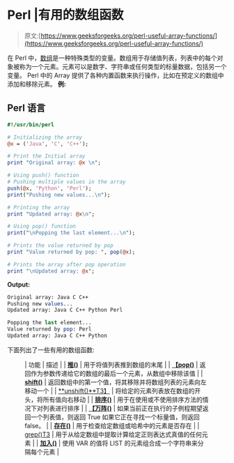 # Perl |有用的数组函数

> 原文:[https://www.geeksforgeeks.org/perl-useful-array-functions/](https://www.geeksforgeeks.org/perl-useful-array-functions/)

在 Perl 中，[数组](https://www.geeksforgeeks.org/perl-arrays/)是一种特殊类型的变量。数组用于存储值列表，列表中的每个对象被称为一个元素。元素可以是数字、字符串或任何类型的标量数据，包括另一个变量。
Perl 中的 Array 提供了各种内置函数来执行操作，比如在预定义的数组中添加和移除元素。
**例:**

## Perl 语言

```perl
#!/usr/bin/perl

# Initializing the array
@x = ('Java', 'C', 'C++');

# Print the Initial array
print "Original array: @x \n";

# Using push() function
# Pushing multiple values in the array
push(@x, 'Python', 'Perl');
print("Pushing new values...\n");

# Printing the array
print "Updated array: @x\n";

# Using pop() function
print("\nPopping the last element...\n");

# Prints the value returned by pop
print "Value returned by pop: ", pop(@x);

# Prints the array after pop operation
print "\nUpdated array: @x";
```

**Output:** 

```perl
Original array: Java C C++ 
Pushing new values...
Updated array: Java C C++ Python Perl

Popping the last element...
Value returned by pop: Perl
Updated array: Java C C++ Python
```

下面列出了一些有用的数组函数:

<figure class="table">

| 功能 | 描述 |
| [**推()**](https://www.geeksforgeeks.org/perl-push-function/) | 用于将值列表推到数组的末尾 |
| [**【pop()**](https://www.geeksforgeeks.org/perl-array-pop-function/) | 返回作为参数传递给它的数组的最后一个元素，从数组中移除该值 |
| [**shift()**](https://www.geeksforgeeks.org/perl-shift-function/) | 返回数组中的第一个值，将其移除并将数组列表的元素向左移动一个 |
| [**unshift()**T3】](https://www.geeksforgeeks.org/perl-unshift-function/) | 将给定的元素列表放在数组的开头，将所有值向右移动 |
| [**排序()**](https://www.geeksforgeeks.org/perl-sort-function/) | 用于在使用或不使用排序方法的情况下对列表进行排序 |
| [**【万阵()**](https://www.geeksforgeeks.org/perl-wantarray-function/) | 如果当前正在执行的子例程期望返回一个列表值，则返回 True 如果它正在寻找一个标量值，则返回 false。 |
| [**存在()**](https://www.geeksforgeeks.org/perl-exists-function/) | 用于检查给定数组或哈希中的元素是否存在 |
| [grep()T3](https://www.geeksforgeeks.org/perl-grep-function/) | 用于从给定数组中提取计算给定正则表达式真值的任何元素 |
| [**加入()**](https://www.geeksforgeeks.org/perl-join-function/) | 使用 VAR 的值将 LIST 的元素组合成一个字符串来分隔每个元素 |

</figure>